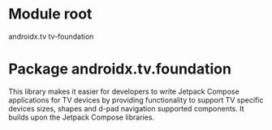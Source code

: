 # Module root

androidx.tv tv-foundation

# Package androidx.tv.foundation

This library makes it easier for developers to write Jetpack Compose applications for TV devices by providing functionality to support TV specific devices sizes,
shapes and d-pad navigation supported components. It builds upon the Jetpack Compose libraries.
